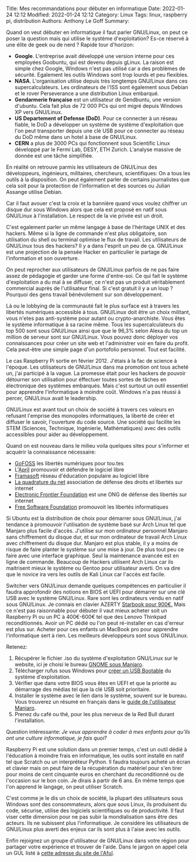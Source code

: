 ﻿Title: Mes recommandations pour débuter en informatique
Date: 2022-01-24 12:12
Modified: 2022-01-24 12:12
Category: Linux
Tags: linux, raspberry pi, distribution
Authors: Anthony Le Goff
Summary: 

Quand on veut débuter en informatique il faut parler GNU/Linux, on peut ce poser la question mais qui utilise le système d'exploitation? Es-ce réservé à une élite de geek ou de nerd ? Rapide tour d'horizon:  

*   **Google**. L'entreprise avait développé une version interne pour ces employées Goobuntu, qui est devenu depuis gLinux. La raison est simple chez Google, Windows n'est pas utilisé car a des problèmes de sécurité. Egalement les outils Windows sont trop lourds et peu flexibles.
*   **NASA**. L'organisation utilise depuis très longtemps GNU/Linux dans ces supercalculateurs. Les ordinateurs de l'ISS sont également sous Debian et le rover Perseverance a une distribution Linux embarqué.
*   **Gendarmerie française** est un utilisateur de Gendbuntu, une version d'ubuntu. Cela fait plus de 72 000 PCs qui ont migré depuis Windows XP vers GNU/Linux. 
*   **US Departement of Defense (DoD)**. Pour ce connecter à un réseau fiable, le DoD a développer un système de système d'exploitation que l'on peut transporter depuis une clé USB pour ce connecter au réseau du DoD même dans un hotel à base de GNU/Linux.
*   **CERN** a plus de 3000 PCs qui fonctionnent sous Scientific Linux développé par le Fermi Lab, DESY, ETH Zurich. L'analyse massive de donnée est une tâche simplifiée.

En réalité on retrouve parmis les utilisateurs de GNU/Linux des développeurs, ingénieurs, militaires, chercheurs, scientifiques: On a tous les outils à la disposition. On peut également parler de certains journalistes que cela soit pour la protection de l'information et des sources ou Julian Assange utilise Debian.

Car il faut avouer c'est la croix et la bannière quand vous voulez chiffrer un disque dur sous Windows alors que cela est proposé en natif sous GNU/Linux à l'installation. Le respect de la vie privée est un droit.

C'est egalement parler un même langage à base de l'héritage UNIX et des hackers. Même si la ligne de commande n'est plus obligatoire, son utilisation du shell ou terminal optimise le flux de travail. Les utilisateurs de GNU/Linux tous des hackers? Il y a dans l'esprit un peu de ça. GNU/Linux est une projection de la pensée Hacker en particulier le partage de l'information et son ouverture.

On peut reprocher aux utilisateurs de GNU/Linux parfois de ne pas faire assez de pédagogie et garder une forme d'entre-soi. Ce qui fait le système d'exploitation a du mal à se diffuser, ce n'est pas un produit véritablement commercial auprès de l'utilisateur final. Si c'est gratuit il y a un loup ? Pourquoi des gens travail bénévolement sur son développement.

Là ou le lobbying de la communauté fait le plus surface est à travers les libertés numériques accessible à tous. GNU/Linux doit être un choix militant, vous n'etes pas anti-système pour autant ou crypto-anarchiste. Vous êtes le système informatique à sa racine même. Tous les supercalculateurs du top 500 sont sous GNU/Linux ainsi que que le 96,3% selon Alexa du top un million de serveur sont sur GNU/Linux. Vous pouvez donc déployer vos connaissances pour créer un site web et l'administrer voir en faire du profit. Cela peut-être une simple page d'un portofolio personnel. Tout est facilité.

Le cas Raspberry Pi sortie en février 2012. J'étais à la fac de science à l'époque. Les utilisateurs de GNU/Linux dans ma promotion ont tous acheté un, j'ai participé à la vague. La promesse était pour les hackers de pouvoir détourner son utilisation pour éffectuer toutes sortes de tâches en électronique des systèmes embarqués. Mais c'est surtout un outil essentiel pour apprendre l'informatique à moindre coût. Windows n'a pas réussi à percer, GNU/Linux avait le leadership.

GNU/Linux est avant tout un choix de société à travers ces valeurs en refusant l'emprise des monopoles informatiques, la liberté de créer et diffuser le savoir, l'ouverture du code source. Une société qui facilite les STEM (Sciences, Technique, Ingénierie, Mathématiques) avec des outils accessibles pour aider au développement.

Quand on est nouveau dans le milieu voila quelques sites pour s'informer et acquérir la connaissance nécessaire:

*   [GoFOSS](https://gofoss.net/fr/) les libertés numériques pour tou.tes
*   L'[April](https://april.org/) promouvoir et défendre le logiciel libre
*   [Framasoft](https://framasoft.org/fr/) réseau d'éducation populaire au logiciel libre
*   [La quadrature du net](https://www.laquadrature.net/) association de défense des droits et libertés sur internet
*   [Electronic Frontier Foundation](https://www.eff.org/fr) est une ONG de défense des libertés sur internet
*   [Free Software Foundation](https://www.fsf.org/?set_language=fr) promouvoit les libertés informatiques

  

Si Ubuntu est la distribution de choix pour démarrer sous GNU/Linux, j'ai tendance à promouvoir l'utilisation de système basé sur Arch Linux tel que Manjaro plus facile d'accès. J'utilise sur mon ordinateur personnel Manjaro sans chiffrement du disque dur, et sur mon ordinateur de travail Arch Linux avec chiffrement du disque dur. Manjaro est plus stable, il y a moins de risque de faire planter le système sur une mise à jour. De plus tout peu ce faire avec une interface graphique. Seul la maintenance avancée est en ligne de commande. Beaucoup de Hackers utilisent Arch Linux car ils maitrisent mieux le système ou Gentoo pour utilisateur averti. On va dire que le novice ira vers les outils de Kali Linux car l'accès est facile.

Switcher vers GNU/Linux demande quelques compétences en particulier il faudra approfondir des notions en BIOS et UEFI pour démarrer sur une clé USB avec le système GNU/Linux. Rare sont les ordinateurs vendu en natif sous GNU/Linux. Je connais en clavier AZERTY [Starbook pour 900€.](https://starlabs.systems/pages/starbook) Mais ce n'est pas raisonnable pour débuter il vaut mieux acheter soit un Raspberry Pi ou un PC à 400€-600€ tel que des Lenovo Thinkpad reconditionnés. Avoir un PC dédié ou l'on peut ré-installer en cas d'erreur est plus sur. Acheter pour ces enfants un MacBook pro pour apprendre l'informatique sert à rien. Les meilleurs développeurs sont sous GNU/Linux.

Retenez:

1.  Récupérer le fichier .iso du système d'exploitation GNU/Linux sur le website, ici je choisi le bureau [GNOME sous Manjaro](https://manjaro.org/downloads/official/gnome/).
2.  Télécharger rufus sous Windows pour [créer un USB Bootable](https://lecrabeinfo.net/creer-cle-usb-installation-bootable-live-cd-linux-ubuntu-debian.html) du système d'exploitation.
3.  Vérifier que dans votre BIOS vous êtes en UEFI et que la priorité au démarrage des médias tel que la clé USB soit prioritaire. 
4.  Installer le système avec le lien dans le système, souvent sur le bureau. Vous trouverez un résumé en français dans le [guide de l'utilisateur Manjaro](https://free.nchc.org.tw/osdn//storage/g/m/ma/manjaro/Manjaro-User-Guide-French.pdf).
5.  Prenez du café ou thé, pour les plus nerveux de la Red Bull durant l'installation.

  

Question intéressante: _Je veux apprendre à coder à mes enfants pour qu'ils ont une culture informatique, je fais quoi?_

Raspberry Pi est une solution dans un premier temps, c'est un outil dédié à l'éducation à moindre frais en informatique, les outils sont installé en natif tel que Scratch ou un interpréteur Python. Il faudra toujours acheté un écran et clavier mais on peut faire de la récupération du matériel pour s'en tirer pour moins de cent cinquante euros en cherchant du reconditionné ou de l'occasion sur le bon coin. Je dirais à partir de 6 ans. En même temps que l'on apprend le langage, on peut utiliser Scratch.

C'est comme je le dis un choix de société, la plupart des utilisateurs sous Windows sont des consommateurs, alors que sous Linux, ils produisent du code, sécurise, utilise des logiciels scientifiques ou de productivité. Il faut viser cette dimension pour ne pas subir la mondialisation sans être des acteurs. Ils ne subissent plus l'informatique. Je considère les utilisateurs de GNU/Linux plus averti des enjeux car ils sont plus à l'aise avec les outils.

Enfin rejoignez un groupe d'utilisateur de GNU/Linux dans votre région pour partager votre expérience et trouver de l'aide. Dans le jargon on appel cela un GUL listé à [cette adresse du site de l'Aful](https://aful.org/gul/).
